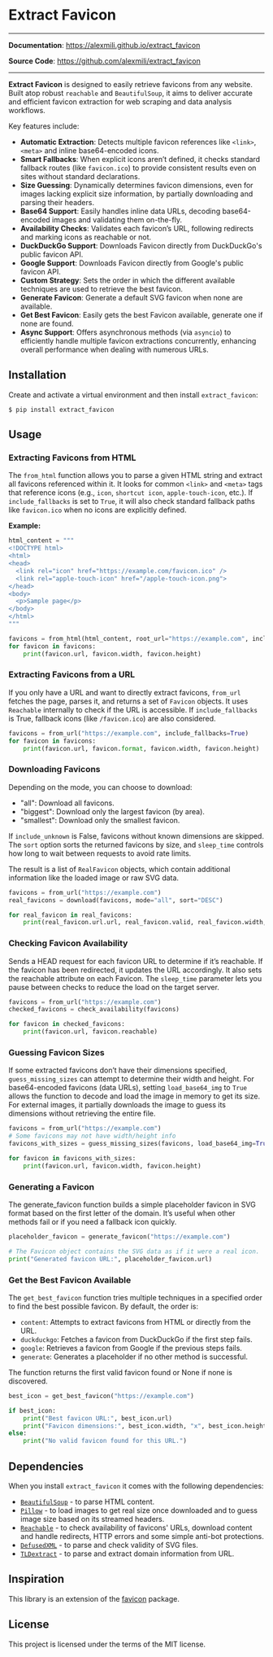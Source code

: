 # Extract Favicon

---

**Documentation**: <a href="https://alexmili.github.io/extract_favicon" target="_blank">https://alexmili.github.io/extract_favicon</a>

**Source Code**: <a href="https://github.com/alexmili/extract_favicon" target="_blank">https://github.com/alexmili/extract_favicon</a>

---

**Extract Favicon** is designed to easily retrieve favicons from any website. Built atop robust `reachable` and `BeautifulSoup`, it aims to deliver accurate and efficient favicon extraction for web scraping and data analysis workflows.

Key features include:

* **Automatic Extraction**: Detects multiple favicon references like `<link>`, `<meta>` and inline base64-encoded icons.
* **Smart Fallbacks**: When explicit icons aren’t defined, it checks standard fallback routes (like `favicon.ico`) to provide consistent results even on sites without standard declarations.
* **Size Guessing**: Dynamically determines favicon dimensions, even for images lacking explicit size information, by partially downloading and parsing their headers.
* **Base64 Support**: Easily handles inline data URLs, decoding base64-encoded images and validating them on-the-fly.
* **Availability Checks**: Validates each favicon’s URL, following redirects and marking icons as reachable or not.
* **DuckDuckGo Support**: Downloads Favicon directly from DuckDuckGo's public favicon API.
* **Google Support**: Downloads Favicon directly from Google's public favicon API.
* **Custom Strategy**: Sets the order in which the different available techniques are used to retrieve the best favicon.
* **Generate Favicon**: Generate a default SVG favicon when none are available.
* **Get Best Favicon**: Easily gets the best Favicon available, generate one if none are found.
* **Async Support**: Offers asynchronous methods (via `asyncio`) to efficiently handle multiple favicon extractions concurrently, enhancing overall performance when dealing with numerous URLs.

## Installation

Create and activate a virtual environment and then install `extract_favicon`:

```console
$ pip install extract_favicon
```

## Usage


### Extracting Favicons from HTML

The `from_html` function allows you to parse a given HTML string and extract all favicons referenced within it. It looks for common `<link>` and `<meta>` tags that reference icons (e.g., `icon`, `shortcut icon`, `apple-touch-icon`, etc.). If `include_fallbacks` is set to `True`, it will also check standard fallback paths like `favicon.ico` when no icons are explicitly defined.

**Example:**
```python
html_content = """
<!DOCTYPE html>
<html>
<head>
  <link rel="icon" href="https://example.com/favicon.ico" />
  <link rel="apple-touch-icon" href="/apple-touch-icon.png">
</head>
<body>
  <p>Sample page</p>
</body>
</html>
"""

favicons = from_html(html_content, root_url="https://example.com", include_fallbacks=True)
for favicon in favicons:
    print(favicon.url, favicon.width, favicon.height)
```

### Extracting Favicons from a URL

If you only have a URL and want to directly extract favicons, `from_url` fetches the page, parses it, and returns a set of `Favicon` objects. It uses `Reachable` internally to check if the URL is accessible. If `include_fallbacks` is True, fallback icons (like `/favicon.ico`) are also considered.

```python
favicons = from_url("https://example.com", include_fallbacks=True)
for favicon in favicons:
    print(favicon.url, favicon.format, favicon.width, favicon.height)
```

### Downloading Favicons

Depending on the mode, you can choose to download:

* "all": Download all favicons.
* "biggest": Download only the largest favicon (by area).
* "smallest": Download only the smallest favicon.

If `include_unknown` is False, favicons without known dimensions are skipped. The `sort` option sorts the returned favicons by size, and `sleep_time` controls how long to wait between requests to avoid rate limits.

The result is a list of `RealFavicon` objects, which contain additional information like the loaded image or raw SVG data.

```python
favicons = from_url("https://example.com")
real_favicons = download(favicons, mode="all", sort="DESC")

for real_favicon in real_favicons:
    print(real_favicon.url.url, real_favicon.valid, real_favicon.width, real_favicon.height)
```

### Checking Favicon Availability

Sends a HEAD request for each favicon URL to determine if it’s reachable. If the favicon has been redirected, it updates the URL accordingly. It also sets the reachable attribute on each Favicon. The `sleep_time` parameter lets you pause between checks to reduce the load on the target server.

```python
favicons = from_url("https://example.com")
checked_favicons = check_availability(favicons)

for favicon in checked_favicons:
    print(favicon.url, favicon.reachable)
```

### Guessing Favicon Sizes

If some extracted favicons don’t have their dimensions specified, `guess_missing_sizes` can attempt to determine their width and height. For base64-encoded favicons (data URLs), setting `load_base64_img` to `True` allows the function to decode and load the image in memory to get its size. For external images, it partially downloads the image to guess its dimensions without retrieving the entire file.

```python
favicons = from_url("https://example.com")
# Some favicons may not have width/height info
favicons_with_sizes = guess_missing_sizes(favicons, load_base64_img=True)

for favicon in favicons_with_sizes:
    print(favicon.url, favicon.width, favicon.height)
```

### Generating a Favicon

The generate_favicon function builds a simple placeholder favicon in SVG format based on the first letter of the domain. It’s useful when other methods fail or if you need a fallback icon quickly.

```python
placeholder_favicon = generate_favicon("https://example.com")

# The Favicon object contains the SVG data as if it were a real icon.
print("Generated favicon URL:", placeholder_favicon.url)
```

### Get the Best Favicon Available

The `get_best_favicon` function tries multiple techniques in a specified order to find the best possible favicon. By default, the order is:

* `content`: Attempts to extract favicons from HTML or directly from the URL.
* `duckduckgo`: Fetches a favicon from DuckDuckGo if the first step fails.
* `google`: Retrieves a favicon from Google if the previous steps fails.
* `generate`: Generates a placeholder if no other method is successful.

The function returns the first valid favicon found or None if none is discovered.

```python
best_icon = get_best_favicon("https://example.com")

if best_icon:
    print("Best favicon URL:", best_icon.url)
    print("Favicon dimensions:", best_icon.width, "x", best_icon.height)
else:
    print("No valid favicon found for this URL.")
```

## Dependencies

When you install `extract_favicon` it comes with the following dependencies:

* <a href="https://www.crummy.com/software/BeautifulSoup" target="_blank"><code>BeautifulSoup</code></a> - to parse HTML content.
* <a href="https://github.com/python-pillow/Pillow" target="_blank"><code>Pillow</code></a> - to load images to get real size once downloaded and to guess image size based on its streamed headers.
* <a href="https://github.com/alexmili/reachable" target="_blank"><code>Reachable</code></a> - to check availability of favicons' URLs, download content and handle redirects, HTTP errors and some simple anti-bot protections.
* <a href="https://github.com/tiran/defusedxml" target="_blank"><code>DefusedXML</code></a> - to parse and check validity of SVG files.
* <a href="https://github.com/john-kurkowski/tldextract" target="_blank"><code>TLDextract</code></a> - to parse and extract domain information from URL.

## Inspiration
This library is an extension of the [favicon](https://github.com/scottwernervt/favicon/) package.

## License

This project is licensed under the terms of the MIT license.
